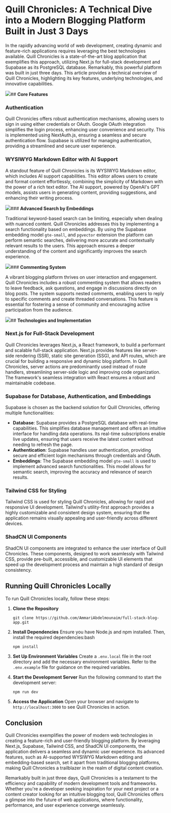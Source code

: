 # **Quill Chronicles: A Technical Dive into a Modern Blogging Platform Built in Just 3 Days**

In the rapidly advancing world of web development, creating dynamic and feature-rich applications requires leveraging the best technologies available. Quill Chronicles is a state-of-the-art blog application that exemplifies this approach, utilizing Next.js for full-stack development and Supabase as its PostgreSQL database. Remarkably, this powerful platform was built in just three days. This article provides a technical overview of Quill Chronicles, highlighting its key features, underlying technologies, and innovative capabilities.

![](https://zeyh1gvg08ufcict.public.blob.vercel-storage.com/Screenshot%202024-05-17%20100158-7bKvf8qRQHHldTluKp9oBK0j0c6zZ7.png)## **Core Features**

### **Authentication**

Quill Chronicles offers robust authentication mechanisms, allowing users to sign in using either credentials or OAuth. Google OAuth integration simplifies the login process, enhancing user convenience and security. This is implemented using NextAuth.js, ensuring a seamless and secure authentication flow. Supabase is utilized for managing authentication, providing a streamlined and secure user experience.

### **WYSIWYG Markdown Editor with AI Support**

A standout feature of Quill Chronicles is its WYSIWYG Markdown editor, which includes AI support capabilities. This editor allows users to create and format content effortlessly, combining the simplicity of Markdown with the power of a rich text editor. The AI support, powered by OpenAI's GPT models, assists users in generating content, providing suggestions, and enhancing their writing process.

![](https://zeyh1gvg08ufcict.public.blob.vercel-storage.com/b7f09dcf-de9f-4fba-97e5-b27d72aa14d1-4G8v9TfKeU74qhY0DvKHs50DPLeBsT.png)### **Advanced Search by Embeddings**

Traditional keyword-based search can be limiting, especially when dealing with nuanced content. Quill Chronicles addresses this by implementing a search functionality based on embeddings. By using the Supabase embedding model `gte-small`, and  `pgvector` extension the platform can perform semantic searches, delivering more accurate and contextually relevant results to the users. This approach ensures a deeper understanding of the content and significantly improves the search experience.

![](https://zeyh1gvg08ufcict.public.blob.vercel-storage.com/image-53lBvnlGYpwlJpUIIcyFiN887qT8H0.png)### **Commenting System**

A vibrant blogging platform thrives on user interaction and engagement. Quill Chronicles includes a robust commenting system that allows readers to leave feedback, ask questions, and engage in discussions directly on blog posts. The system supports nested comments, enabling users to reply to specific comments and create threaded conversations. This feature is essential for fostering a sense of community and encouraging active participation from the audience.

![](https://zeyh1gvg08ufcict.public.blob.vercel-storage.com/image-gDPXwMpyrgqgy28yvAYIdXrAqGI11C.png)## **Technologies and Implementation**

### **Next.js for Full-Stack Development**

Quill Chronicles leverages Next.js, a React framework, to build a performant and scalable full-stack application. Next.js provides features like server-side rendering (SSR), static site generation (SSG), and API routes, which are crucial for building a responsive and dynamic blog platform. In Quill Chronicles, server actions are predominantly used instead of route handlers, streamlining server-side logic and improving code organization. The framework's seamless integration with React ensures a robust and maintainable codebase.

### **Supabase for Database, Authentication, and Embeddings**

Supabase is chosen as the backend solution for Quill Chronicles, offering multiple functionalities:

- **Database**: Supabase provides a PostgreSQL database with real-time capabilities. This simplifies database management and offers an intuitive interface for handling data operations. Its real-time subscriptions enable live updates, ensuring that users receive the latest content without needing to refresh the page.
- **Authentication**: Supabase handles user authentication, providing secure and efficient login mechanisms through credentials and OAuth.
- **Embeddings**: The Supabase embedding model `gte-small` is used to implement advanced search functionalities. This model allows for semantic search, improving the accuracy and relevance of search results.

### **Tailwind CSS for Styling**

Tailwind CSS is used for styling Quill Chronicles, allowing for rapid and responsive UI development. Tailwind's utility-first approach provides a highly customizable and consistent design system, ensuring that the application remains visually appealing and user-friendly across different devices.

### **ShadCN UI Components**

ShadCN UI components are integrated to enhance the user interface of Quill Chronicles. These components, designed to work seamlessly with Tailwind CSS, provide pre-built, accessible, and customizable UI elements that speed up the development process and maintain a high standard of design consistency.

## **Running Quill Chronicles Locally**

To run Quill Chronicles locally, follow these steps:

1. **Clone the Repository**

   `git clone https://github.com/AmmariAbdelmounaim/full-stack-blog-app.git`

2. **Install Dependencies** Ensure you have Node.js and npm installed. Then, install the required dependencies:bash

   `npm install`

3. **Set Up Environment Variables** Create a `.env.local` file in the root directory and add the necessary environment variables. Refer to the `.env.example` file for guidance on the required variables.

4. **Start the Development Server** Run the following command to start the development server:

   `npm run dev`

5. **Access the Application** Open your browser and navigate to `http://localhost:3000` to see Quill Chronicles in action.

## **Conclusion**

Quill Chronicles exemplifies the power of modern web technologies in creating a feature-rich and user-friendly blogging platform. By leveraging Next.js, Supabase, Tailwind CSS, and ShadCN UI components, the application delivers a seamless and dynamic user experience. Its advanced features, such as AI-supported WYSIWYG Markdown editing and embedding-based search, set it apart from traditional blogging platforms, making Quill Chronicles a trailblazer in the realm of digital content creation.

Remarkably built in just three days, Quill Chronicles is a testament to the efficiency and capability of modern development tools and frameworks. Whether you're a developer seeking inspiration for your next project or a content creator looking for an intuitive blogging tool, Quill Chronicles offers a glimpse into the future of web applications, where functionality, performance, and user experience converge seamlessly.
